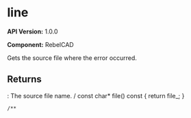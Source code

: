 # line

**API Version:** 1.0.0

**Component:** RebelCAD

Gets the source file where the error occurred.

## Returns

: The source file name.
/
    const char* file() const { return file_; }
    
    /**

